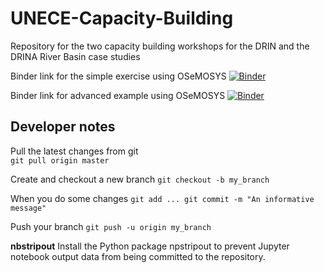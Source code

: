 # UNECE-Capacity-Building
Repository for the two capacity building workshops for the DRIN and the DRINA River Basin case studies

Binder link for the simple exercise using OSeMOSYS
[![Binder](https://mybinder.org/badge_logo.svg)](https://mybinder.org/v2/gh/KTH-dESA/UNECE-Capacity-Building/main?filepath=cb_simple_example.ipynb)

Binder link for advanced example using OSeMOSYS
[![Binder](https://mybinder.org/badge_logo.svg)](https://mybinder.org/v2/gh/KTH-dESA/UNECE-Capacity-Building/main?filepath=cb_adv_example.ipynb)

## Developer notes
Pull the latest changes from git <br>
    `git pull origin master`

Create and checkout a new branch
     `git checkout -b my_branch`

When you do some changes
     `git add ...
      git commit -m "An informative message"`

Push your branch
      `git push -u origin my_branch`

**nbstripout**
Install the Python package npstripout to prevent Jupyter notebook output data from being committed to the repository.
